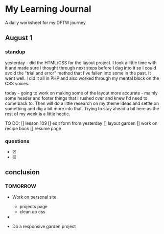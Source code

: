 # My Learning Journal

A daily worksheet for my DFTW journey. 


## August 1

### standup 


yesterday - did the HTML/CSS for the layout project. I took a little time with it and made sure I thought through next steps before I dug into it so I could avoid the "trial and error" method that I've fallen into some in the past. It went well. I did it all in PHP and also worked through my mental block on the CSS voices. 

today - going to work on making some of the layout more accurate - mainly some header and footer things that I rushed over and knew I'd need to come back to. Then will do a little research on my theme ideas and settle on something and dig a bit more into that. Trying to stay ahead a bit here as the rest of my week is a little hectic. 





TO DO: 
[] lesson 109
[] edit form from yesterday
[] layout garden
[] work on recipe book
[] resume page




### questions 

- [x] 
- [x] 




## conclusion


### TOMORROW

-   Work on personal site
    -   projects page
    -   clean up css 
    
- 
- Do a responsive garden project
